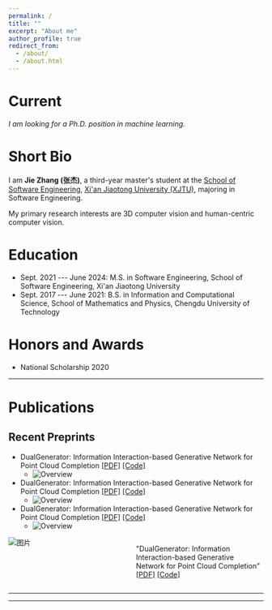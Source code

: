 ```yaml
---
permalink: /
title: ""
excerpt: "About me"
author_profile: true
redirect_from: 
  - /about/
  - /about.html
---
```


Current
===

*I am looking for a Ph.D. position in machine learning.*


Short Bio
===

I am **Jie Zhang (张杰)**, a third-year master's student at the [School of Software Engineering](http://se.xjtu.edu.cn/), [Xi'an Jiaotong University (XJTU)](http://www.xjtu.edu.cn/), majoring in Software Engineering. 

My primary research interests are 3D computer vision and human-centric computer vision.


Education
===
* Sept. 2021 --- June 2024: M.S. in Software Engineering, School of Software Engineering, Xi'an Jiaotong University
* Sept. 2017 --- June 2021: B.S. in Information and Computational Science, School of Mathematics and Physics, Chengdu University of Technology

Honors and Awards
===
* National Scholarship     2020
<!-- * Outstanding Undergraduate Scholarship, Gold award    **Top 3%**     2020  -->


<!-- Activities
===
* TA in *Mathematical Analysis B*, 2021 Fall
* Editor of the Wechat account of School of Gifted Young, USTC
* Member of School of Gifted Young Student Union
* Attendee of ACM TURC 2021, Hefei, China -->


<script>
document.write("Last modifid at: "+document.lastModified+"" )
</script>

---

Publications
===

## Recent Preprints

* DualGenerator: Information Interaction-based Generative Network for Point Cloud Completion [[PDF]](https://arxiv.org/pdf/2305.09132.pdf) [[Code]](https://arxiv.org/pdf/2305.09132.pdf)
  * ![Overview](./../images/image-alignment-300x200.jpg)
* DualGenerator: Information Interaction-based Generative Network for Point Cloud Completion [[PDF]](https://arxiv.org/pdf/2305.09132.pdf) [[Code]](https://arxiv.org/pdf/2305.09132.pdf)
  * ![Overview](./../images/image-alignment-300x200.jpg)
* DualGenerator: Information Interaction-based Generative Network for Point Cloud Completion [[PDF]](https://arxiv.org/pdf/2305.09132.pdf) [[Code]](https://arxiv.org/pdf/2305.09132.pdf)
  * ![Overview](./../images/image-alignment-300x200.jpg)


<div style="overflow: auto;">
    <div style="float: left; width: 50%;">
        <!-- 右侧列的内容 -->
        <img src="./../images/image-alignment-300x200.jpg" alt="图片">
    </div>
    <div style="float: right; width: 50%;">
        <!-- 左侧列的内容 -->
        <p>
        "DualGenerator: Information Interaction-based Generative Network for Point Cloud Completion"
        <a href="https://arxiv.org/pdf/2305.09132.pdf">[PDF]</a>
        <a href="https://arxiv.org/pdf/2305.09132.pdf">[Code]</a>
        </p>
    </div>
</div>


<!-- ## 2023

## Undergraduate -->


---

<!-- <a href="https://info.flagcounter.com/21GO"><img src="https://s01.flagcounter.com/map/21GO/size_s/txt_000000/border_CCCCCC/pageviews_1/viewers_0/flags_0/" alt="Flag Counter" border="0"></a> -->
<!-- <a href="https://clustrmaps.com/site/1bw29"  title="Visit tracker"><img src="//www.clustrmaps.com/map_v2.png?d=B5POVQXbLf1130-AF-tHOvMmAKKQAfuS-x8vKClFdZw&cl=ffffff" /></a> -->

<!-- <div style="text-align:center;">
  <a href="https://clustrmaps.com/site/1bw29" title="Visit tracker">
    <img src="//www.clustrmaps.com/map_v2.png?d=B5POVQXbLf1130-AF-tHOvMmAKKQAfuS-x8vKClFdZw&cl=ffffff" />
  </a>
</div> -->

---

<!-- C:\Users\int.jie.zhang\hi-zhangjie.github.io\_pages\about.md
C:\Users\int.jie.zhang\hi-zhangjie.github.io\_includes\footer.html
C:\Users\int.jie.zhang\hi-zhangjie.github.io\_data\navigation.yml
C:\Users\int.jie.zhang\hi-zhangjie.github.io\_pages\sitemap.md
C:\Users\int.jie.zhang\hi-zhangjie.github.io\_includes\footer\custom.html -->